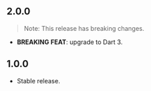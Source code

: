## 2.0.0

> Note: This release has breaking changes.

 - **BREAKING** **FEAT**: upgrade to Dart 3.

## 1.0.0

 - Stable release.

